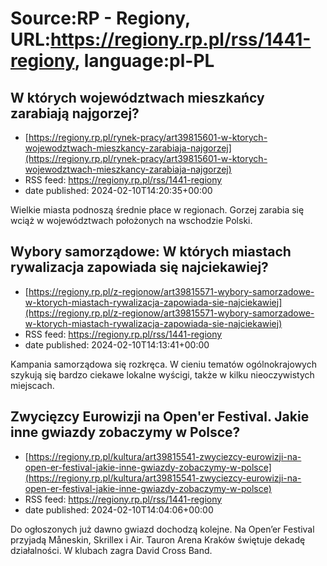 # Source:RP - Regiony, URL:https://regiony.rp.pl/rss/1441-regiony, language:pl-PL

## W których województwach mieszkańcy zarabiają najgorzej?
 - [https://regiony.rp.pl/rynek-pracy/art39815601-w-ktorych-wojewodztwach-mieszkancy-zarabiaja-najgorzej](https://regiony.rp.pl/rynek-pracy/art39815601-w-ktorych-wojewodztwach-mieszkancy-zarabiaja-najgorzej)
 - RSS feed: https://regiony.rp.pl/rss/1441-regiony
 - date published: 2024-02-10T14:20:35+00:00

Wielkie miasta podnoszą średnie płace w regionach. Gorzej zarabia się wciąż w województwach położonych na wschodzie Polski.

## Wybory samorządowe: W których miastach rywalizacja zapowiada się najciekawiej?
 - [https://regiony.rp.pl/z-regionow/art39815571-wybory-samorzadowe-w-ktorych-miastach-rywalizacja-zapowiada-sie-najciekawiej](https://regiony.rp.pl/z-regionow/art39815571-wybory-samorzadowe-w-ktorych-miastach-rywalizacja-zapowiada-sie-najciekawiej)
 - RSS feed: https://regiony.rp.pl/rss/1441-regiony
 - date published: 2024-02-10T14:13:41+00:00

Kampania samorządowa się rozkręca. W cieniu tematów ogólnokrajowych szykują się bardzo ciekawe lokalne wyścigi, także w kilku nieoczywistych miejscach.

## Zwycięzcy Eurowizji na Open'er Festival. Jakie inne gwiazdy zobaczymy w Polsce?
 - [https://regiony.rp.pl/kultura/art39815541-zwyciezcy-eurowizji-na-open-er-festival-jakie-inne-gwiazdy-zobaczymy-w-polsce](https://regiony.rp.pl/kultura/art39815541-zwyciezcy-eurowizji-na-open-er-festival-jakie-inne-gwiazdy-zobaczymy-w-polsce)
 - RSS feed: https://regiony.rp.pl/rss/1441-regiony
 - date published: 2024-02-10T14:04:06+00:00

Do ogłoszonych już dawno gwiazd dochodzą kolejne. Na Open’er Festival przyjadą Måneskin, Skrillex i Air. Tauron Arena Kraków świętuje dekadę działalności. W klubach zagra David Cross Band.

